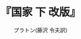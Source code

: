 ---
title: "『国家 下 改版』"
description: "ソクラテスは国家の名において処刑された．それを契機としてプラトンは，師が説きつづけた正義の徳の実現には人間の魂の在り方だけでなく，国家そのものを原理的に問わねばならぬと考えるに至る．この課題の追求の末に提示されるのが，本書の中心テーゼをなすあの哲人統治の思想に他ならなかった．プラトン対話篇中の最高峰．"
date: 
draft: false
hideToc: false
enableToc: true
enableTocContent: false
author: "プラトン(藤沢 令夫訳)"
tags: 
- 古典
- 古代ギリシャ
category: 
- 哲学
series:
- 岩波文庫
- 早稲田大学必修基礎演習テキスト100(2020年度)
image: images/feature2/content.png
---